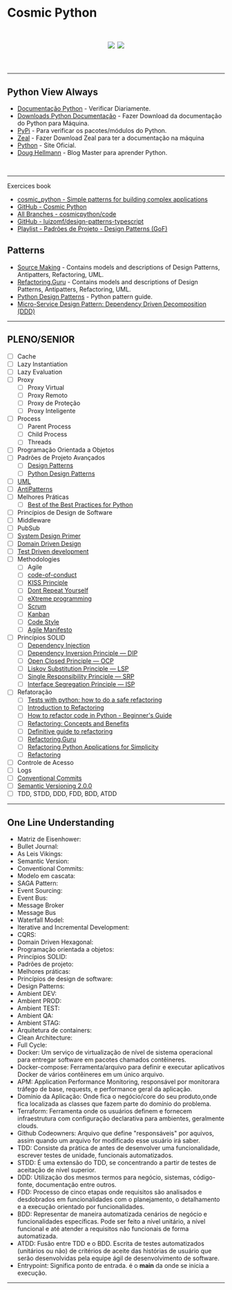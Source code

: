 # Cosmic Python

<h1 align="center">
  <img src="https://img.shields.io/badge/version-1.0.0-blue.svg?maxAge=2592000" />
  <img src="https://img.shields.io/badge/Conventional%20Commits-1.0.0-yellow.svg" />
</h1>

&nbsp;

***

## Python View Always

- [Documentação Python](https://docs.python.org/3/) - Verificar Diariamente.
- [Downloads Python Documentação](https://docs.python.org/3/download.html) - Fazer Download da documentação do Python para Máquina.
- [PyPi](https://pypi.org/) - Para verificar os pacotes/módulos do Python.
- [Zeal](https://zealdocs.org/) - Fazer Download Zeal para ter a documentação na máquina
- [Python](https://www.python.org/) - Site Oficial.
- [Doug Hellmann](https://doughellmann.com/projects/) - Blog Master para aprender Python.

&nbsp;

***

Exercices book

- [cosmic_python - Simple patterns for building complex applications](https://www.cosmicpython.com/)
- [GitHub - Cosmic Python](https://github.com/cosmicpython)
- [All Branches - cosmicpython/code](https://github.com/cosmicpython/code/branches/all)
- [GitHub - luizomf/design-patterns-typescript](https://github.com/luizomf/design-patterns-typescript/tree/master/src)
- [Playlist - Padrões de Projeto - Design Patterns (GoF)](https://www.youtube.com/playlist?list=PLbIBj8vQhvm0VY5YrMrafWaQY2EnJ3j8H)

## Patterns

- [Source Making](https://sourcemaking.com/) - Contains models and descriptions of Design Patterns, Antipatters, Refactoring, UML.
- [Refactoring.Guru](https://refactoring.guru/) - Contains models and descriptions of Design Patterns, Antipatters, Refactoring, UML.
- [Python Design Patterns](https://github.com/kelvins/design-patterns-python) - Python pattern guide.
- [Micro-Service Design Pattern: Dependency Driven Decomposition (DDD)](https://medium.com/swlh/micro-service-design-pattern-dependency-driven-decomposition-ddd-d2d28df2fedc)

***

## PLENO/SENIOR

- [ ] Cache
- [ ] Lazy Instantiation
- [ ] Lazy Evaluation
- [ ] Proxy
  - [ ] Proxy Virtual
  - [ ] Proxy Remoto
  - [ ] Proxy de Proteção
  - [ ] Proxy Inteligente
- [ ] Process
  - [ ] Parent Process
  - [ ] Child Process
  - [ ] Threads
- [ ] Programação Orientada a Objetos
- [ ] Padrões de Projeto Avançados
  - [ ] [Design Patterns](https://sourcemaking.com/design_patterns)
  - [ ] [Python Design Patterns](https://github.com/kelvins/design-patterns-python)
- [ ] [UML](https://sourcemaking.com/uml)
- [ ] [AntiPatterns](https://sourcemaking.com/antipatterns)
- [ ] Melhores Práticas
  - [ ] [Best of the Best Practices for Python](https://gist.github.com/sloria/7001839)
- [ ] Princípios de Design de Software
- [ ] Middleware
- [ ] PubSub
- [ ] [System Design Primer](https://github.com/donnemartin/system-design-primer)
- [ ] [Domain Driven Design](https://dev.to/guisfits/implementando-domain-driven-design-3d1h)
- [ ] [Test Driven development](https://en.wikipedia.org/wiki/Test-driven_development)
- [ ] Methodologies
  - [ ] Agile
  - [ ] [code-of-conduct](https://github.com/brazil-it-groups/code-of-conduct)
  - [ ] [KISS Principle](https://medium.com/@rafaelsouzaim/simplificar-n%C3%A3o-%C3%A9-estupidez-%C3%A9-engenhosidade-princ%C3%ADpio-kiss-keep-it-simple-stupid-ffa4a0b1943)
  - [ ] [Dont Repeat Yourself](http://wiki.c2.com/?DontRepeatYourself)
  - [ ] [eXtreme programming](https://en.wikipedia.org/wiki/Extreme_programming)
  - [ ] [Scrum](https://en.wikipedia.org/wiki/Scrum_(software_development))
  - [ ] [Kanban](https://en.wikipedia.org/wiki/Kanban)
  - [ ] [Code Style](https://docs.python-guide.org/writing/style/)
  - [ ] [Agile Manifesto](http://agilemanifesto.org/iso/ptbr/manifesto.html)
- [ ] Princípios SOLID
  - [ ] [Dependency Injection](https://medium.com/@marcionizzola/afinal-o-que-%C3%A9-inje%C3%A7%C3%A3o-de-depend%C3%AAncia-68131c864a79)
  - [ ] [Dependency Inversion Principle — DIP](https://medium.com/contexto-delimitado/o-princ%C3%ADpio-da-invers%C3%A3o-de-depend%C3%AAncia-d52987634fa9)
  - [ ] [Open Closed Principle — OCP](https://medium.com/contexto-delimitado/o-princ%C3%ADpio-aberto-fechado-9341b96f060f)
  - [ ] [Liskov Substitution Principle — LSP](https://medium.com/contexto-delimitado/o-princ%C3%ADpio-da-substitui%C3%A7%C3%A3o-de-liskov-df5648906fbe)
  - [ ] [Single Responsibility Principle — SRP](https://medium.com/contexto-delimitado/o-princ%C3%ADpio-da-responsabilidade-%C3%BAnica-4a77dee3b590)
  - [ ] [Interface Segregation Principle — ISP](https://medium.com/contexto-delimitado/o-princ%C3%ADpio-da-segrega%C3%A7%C3%A3o-de-interfaces-2b673374406e)
- [ ] Refatoração
  - [ ] [Tests with python: how to do a safe refactoring](https://pt.slideshare.net/valbertovc/testes-com-python-como-fazer-uma-refatorao-segura)
  - [ ] [Introduction to Refactoring](https://www.devmedia.com.br/introducao-a-refatoracao/21377)
  - [ ] [How to refactor code in Python - Beginner's Guide](http://pt.abcarticulos.info/article/como-refatorar-cdigo-em-python-guia-do-iniciante)
  - [ ] [Refactoring: Concepts and Benefits](https://medium.com/@tdsmarques/refatora%C3%A7%C3%A3o-conceitos-e-benef%C3%ADcios-f45d7bb977c8)
  - [ ] [Definitive guide to refactoring](Https://medium.com/studio-oceano/guia-definitivo-para-a-refatora%C3%A7%C3%A3o-568cc6625eaf)
  - [ ] [Refactoring.Guru](https://refactoring.guru)
  - [ ] [Refactoring Python Applications for Simplicity](https://realpython.com/python-refactoring/)
  - [ ] [Refactoring](https://sourcemaking.com/refactoring)
- [ ] Controle de Acesso
- [ ] Logs
- [ ] [Conventional Commits](https://www.conventionalcommits.org/pt-br/v1.0.0/)
- [ ] [Semantic Versioning 2.0.0](https://semver.org/)
- [ ] TDD, STDD, DDD, FDD, BDD, ATDD

***

## One Line Understanding

- Matriz de Eisenhower:
- Bullet Journal:
- As Leis Vikings:
- Semantic Version:
- Conventional Commits:
- Modelo em cascata:
- SAGA Pattern:
- Event Sourcing:
- Event Bus:
- Message Broker
- Message Bus
- Waterfall Model:
- Iterative and Incremental Development:
- CQRS:
- Domain Driven Hexagonal:
- Programação orientada a objetos:
- Princípios SOLID:
- Padrões de projeto:
- Melhores práticas:
- Princípios de design de software:
- Design Patterns:
- Ambient DEV:
- Ambient PROD:
- Ambient TEST:
- Ambient QA:
- Ambient STAG:
- Arquitetura de containers:
- Clean Architecture:
- Full Cycle:
- Docker: Um serviço de virtualização de nível de sistema operacional para entregar software em pacotes chamados contêineres.
- Docker-compose: Ferramenta/arquivo para definir e executar aplicativos Docker de vários contêineres em um único arquivo.
- APM: Application Performance Monitoring, responsável por monitorara tráfego de base, requests, e performance geral da aplicação.
- Domínio da Aplicação: Onde fica o negócio/core do seu produto,onde fica localizada as classes que fazem parte do domínio do problema.
- Terraform: Ferramenta onde os usuários definem e fornecem infraestrutura com configuração declarativa para ambientes, geralmente clouds.
- Github Codeowners: Arquivo que define "responsáveis" por aquivos, assim quando um arquivo for modificado esse usuário irá saber.
- TDD: Consiste da prática de antes de desenvolver uma funcionalidade, escrever testes de unidade, funcionais automatizados.
- STDD: É uma extensão do TDD, se concentrando a partir de testes de aceitação de nível superior.
- DDD: Utilização dos mesmos termos para negócio, sistemas, código-fonte, documentação entre outros.
- FDD: Processo de cinco etapas onde requisitos são analisados e desdobrados em funcionalidades com o planejamento, o detalhamento e a execução orientado por funcionalidades.
- BDD: Representar de maneira automatizada cenários de negócio e funcionalidades específicas. Pode ser feito a nível unitário, a nível funcional e até atender a requisitos não funcionais de forma automatizada.
- ATDD: Fusão entre TDD e o BDD. Escrita de testes automatizados (unitários ou não) de critérios de aceite das histórias de usuário que serão desenvolvidas pela equipe ágil de desenvolvimento de software.
- Entrypoint: Significa ponto de entrada. é o __main__ da onde se inicia a execução.

***
 
